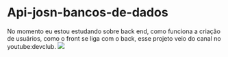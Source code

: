 # Api-josn-bancos-de-dados
No momento eu estou estudando sobre back end, como funciona a criação de usuários, como o front se liga com o back, esse projeto veio do canal no youtube:devclub.
<img src="https://cdn.jsdelivr.net/gh/devicons/devicon@latest/icons/json/json-plain.svg" />
          
